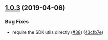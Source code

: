 ## [1.0.3](https://github.com/percy/percy-nightwatch/compare/v1.0.2...v1.0.3) (2019-04-06)


### Bug Fixes

* require the SDK utils directly ([#38](https://github.com/percy/percy-nightwatch/issues/38)) ([43cfb7e](https://github.com/percy/percy-nightwatch/commit/43cfb7e))
